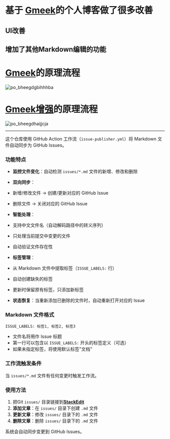 # **基于** [**Gmeek**](https://github.com/Meekdai/Gmeek)**的个人博客做了很多改善**

## UI改善

## 增加了其他Markdown编辑的功能

# [Gmeek](https://github.com/Meekdai/Gmeek)的原理流程

![](http://www.kdocs.cn/api/v3/office/copy/YU5aZW5GWUZaMlBXcUJLTUQ0WDhDalg1SERNR1VNRHNiVFY5bndYOHE3OUFuQVBOY0l4a0czTzQ1ZVhhRUZoVlRnSjB5aW41Uzl0TWJlRllSbVF5SEorOEJ1ZlFFcFRBaUY5U05sekRxa3F4N0Zya1RpUjNyM0w2OU9Ja21PcGpkVmR2eVBrSWpHakZDckMzVUd2bnhzWE9IQ1RSSTd2ZGpCQWF1em9renJ1dGNCN05kREtpcTVBdUYwcUtManJBcXlDWXJSakZWWE1yWDc2ZkJNc1lHT3VXV2E1cGhBS29zeVgxcnd3OHBjQ3l0dkYyREQwSHo5N1IveFBycDdSczRzZjdUNktjOXhvPQ==/attach/object/EUUTS6I7ADQAK? "po_bheegdgbihhhba")

# [Gmeek增强](https://github.com/MyMaskKing/MyMaskKing.github.io.git)的原理流程

![](http://www.kdocs.cn/api/v3/office/copy/YU5aZW5GWUZaMlBXcUJLTUQ0WDhDalg1SERNR1VNRHNiVFY5bndYOHE3OUFuQVBOY0l4a0czTzQ1ZVhhRUZoVlRnSjB5aW41Uzl0TWJlRllSbVF5SEorOEJ1ZlFFcFRBaUY5U05sekRxa3F4N0Zya1RpUjNyM0w2OU9Ja21PcGpkVmR2eVBrSWpHakZDckMzVUd2bnhzWE9IQ1RSSTd2ZGpCQWF1em9renJ1dGNCN05kREtpcTVBdUYwcUtManJBcXlDWXJSakZWWE1yWDc2ZkJNc1lHT3VXV2E1cGhBS29zeVgxcnd3OHBjQ3l0dkYyREQwSHo5N1IveFBycDdSczRzZjdUNktjOXhvPQ==/attach/object/JXQUS6I7AAAFU? "po_bheegdhaijjcja")

----------

这个仓库使用 GitHub Action 工作流（`issue-publisher.yml`）将 Markdown 文件自动同步为 GitHub Issues。

### **功能特点**

-   **监控文件变化**：自动检测 `issues/*.md` 文件的新增、修改和删除
-   **双向同步**：

-   新增/修改文件 → 创建/更新对应的 GitHub Issue
-   删除文件 → 关闭对应的 GitHub Issue

-   **智能处理**：

-   支持中文文件名（自动解码路径中的转义序列）
-   只处理当前提交中变更的文件
-   自动验证文件存在性

-   **标签管理**：

-   从 Markdown 文件中提取标签（`ISSUE_LABELS:` 行）
-   自动创建缺失的标签
-   更新时保留原有标签，只添加新标签

-   **状态恢复**：当重新添加已删除的文件时，自动重新打开对应的 Issue

### **Markdown 文件格式**

`ISSUE_LABELS: 标签1, 标签2, 标签3`

-   文件名将用作 Issue 标题
-   第一行可以包含以 `ISSUE_LABELS:` 开头的标签定义（可选）
-   如果未指定标签，将使用默认标签"文档"

### **工作流触发条件**

当 `issues/*.md` 文件有任何变更时触发工作流。

### **使用方法**

1.  把Git `issues/` 目录链接到[**StackEdit**](https://stackedit.cn/#)
2.  **添加文章**：在 `issues/` 目录下创建 `.md` 文件
3.  **更新文章**：修改 `issues/` 目录下的 `.md` 文件
4.  **删除文章**：删除 `issues/` 目录下的 `.md` 文件

系统会自动同步变更到 GitHub Issues。
<!--stackedit_data:
eyJoaXN0b3J5IjpbLTEyMDgxMzEwNjJdfQ==
-->